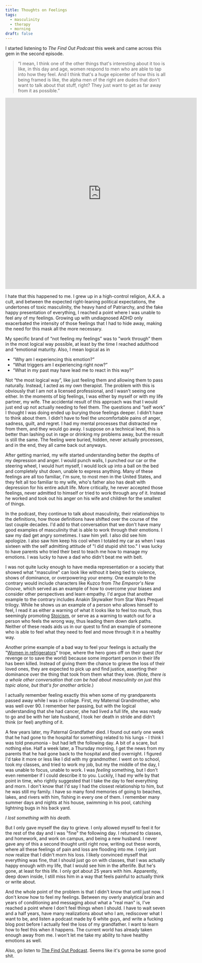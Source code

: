 ```yaml
---
title: Thoughts on Feelings
tags:
  - masculinity
  - therapy
  - morning
draft: false
---
```

I started listening to *The Find Out Podcast* this week and came across this gem in the second episode. 

> “I mean, I think one of the other things that's interesting about it too is like, in this day and age, women respond to men who are able to tap into how they feel. And I think that's a huge epicenter of how this is all being framed is like, the alpha men of the right are dudes that don't want to talk about that stuff, right? They just want to get as far away from it as possible.”

<iframe src="https://player.simplecast.com/recast/22cd0bca-1c29-54a1-8218-32cadc362319" height="600" width="600" title="Find Out: How The Right Weaponized Masculinity " frameborder="0" scrolling="no"></iframe>

I hate that this happened to me. I grew up in a high-control religion, A.K.A. a cult, and between the expected right-leaning political expectations, the undertones of toxic masculinity, the heavy hand of Patriarchy, and the fake happy presentation of everything, I reached a point where I was unable to feel any of my feelings. Growing up with undiagnosed ADHD only exacerbated the intensity of those feelings that I had to hide away, making the need for this mask all the more necessary. 

My specific brand of “not feeling my feelings” was to ”work through” them in the most logical way possible, at least by the time I reached adulthood and “emotional maturity.  Also, I mean logical as in
* “Why am I experiencing this emotion?” 
* “What triggers am I experiencing right now?” 
* “What in my past may have lead me to react in this way?”

Not “the most logical way”, like just feeling them and allowing them to pass naturally. Instead, I acted as my own therapist. The problem with this is obviously that I am not a licensed professional, and I wasn’t seeing one either. In the moments of big feelings, I was either by myself or with my life partner, my wife. The accidental result of this approach was that I would just end up not actually needing to feel them. The questions and “self work” I thought I was doing ended up burying those feelings deeper. I didn’t have to think about them. I didn’t have to feel the uncomfortable pains of anger, sadness, guilt, and regret. I had my mental processes that distracted me from them, and they would go away. I suppose on a technical level, this is better than lashing out in rage or drinking my problems away, but the result is still the same. The feeling were buried, hidden, never actually processes, and in the end, they all came back out anyways. 

After getting married, my wife started understanding better the depths of my depression and anger. I would punch walls, I punched our car or the steering wheel, I would hurt myself, I would lock up into a ball on the bed and completely shut down, unable to express anything. Many of these feelings are all too familiar, I'm sure, to most men in the United States, and they felt all too familiar to my wife, who's father also has dealt with depression for his entire adult life. More critically, he never accepted those feelings, never admitted to himself or tried to work through any of it. Instead he worked and took out his anger on his wife and children for the smallest of things. 

In the podcast, they continue to talk about masculinity, their relationships to the definitions, how those definitions have shifted over the course of the last couple decades. I'd add to that conversation that we don't have many good examples of masculinity that is able to work through their emotions. I saw my dad get angry sometimes. I saw him yell. I also did see him apologize. I also saw him keep his cool when I totaled my car as when I was sixteen with the self admitting attitude of "I did stupid shit too." I was lucky to have parents who tried their best to teach me how to manage my emotions. I was lucky to have a dad who didn't beat me with belt. 

I was not quite lucky enough to have media representation or a society that showed what "masculine" can look like without it being tied to violence, shows of dominance, or overpowering your enemy. One example to the contrary would include characters like Kuzco from *The Emperor's New Groove*, which served as an example of how to overcome your biases and consider other perspectives and learn empathy. I'd argue that another example to the contrary includes Anakin Skywalker from Star Wars Prequel trilogy. While he shows us an example of a person who allows himself to feel, I read it as either a warning of what it looks like to feel too much, thus seemingly promoting [Stoicism](https://en.wikipedia.org/wiki/Stoicism), or serve as a warning to watch out for a person who feels the wrong way, thus leading them down dark paths. Neither of these reads aids us in our quest to find an example of someone who is able to feel what they need to feel and move through it in a healthy way. 

Another prime example of a bad way to feel your feelings is actually the "[Women in refrigerators](https://en.wikipedia.org/wiki/Women_in_refrigerators#In_popular_culture)" trope, where the hero goes off on their quest (for revenge or to save the world) because some important person in their life has been killed. Instead of giving them the chance to grieve the loss of their loved ones, they are expected to pick up and find justice, asserting their dominance over the thing that took from them what they love. (*Note, there is a whole other conversation that can be had about masculinity on just this topic alone, but that's for another article.*)

I actually remember feeling exactly this when some of my grandparents passed away while I was in collage. First, my Maternal Grandmother, who was well over 90. I remember her passing, but with the logical understanding that she had cancer, she had lived a full life, she was ready to go and be with her late husband, I took her death in stride and didn't think (or feel) anything of it. 

A few years later, my Paternal Grandfather died. I found out early one week that he had gone to the hospital for something related to his lungs - I think I was told pneumonia - but had left the following day. A bit of a scare, but nothing else. Half a week later, a Thursday morning, I get the news from my parents that he had gone back to the hospital and died overnight. I figured I'd take it more or less like I did with my grandmother. I went on to school, took my classes, and tried to work my job, but my the middle of the day, I was unable to focus, unable to work. I was *feeling* something, but I don't even remember if I could describe it to you. Luckily, I had my wife by that point in time, who rightly suggested that I take the day to feel everything and morn. I don't know that I'd say I had the closest relationship to him, but he was still my family. I have so many fond memories of going to beaches, lakes, and rivers with him, fishing in every one of them. I remember many summer days and nights at his house, swimming in his pool, catching lightning bugs in his back yard. 

*I lost something with his death.*

But I only gave myself the day to grieve. I only allowed myself to feel it for the rest of the day and I was "fine" the following day. I returned to classes, and homework, and work on campus, and being a new husband. I never gave any of this a second thought until right now, writing out these words, where all these feelings of pain and loss are flooding into me. I only just now realize that I didn't morn his loss. I likely convinced myself that everything was fine, that I should just go on with classes, that I was actually happy enough with my life, that I would see him in the afterlife. But he's gone, at least for this life. I only got about 25 years with him. Apparently, deep down inside, I still miss him in a way that feels painful to actually think or write about. 

And the whole point of the problem is that I didn't know that until just now. I don't know how to feel my feelings. Between my overly analytical brain and years of conditioning and messaging about what a "real man" is, I've reached a point where I don't feel things when I should. I have to wait seven and a half years, have many realizations about who I am, rediscover what I want to be, and listen a podcast made by 6 white guys, and write a fucking blog post before I actually feel the loss of my grandfather. I want to learn how to feel this when it happens. The current world has already taken enough away from me. I won't let me take my ability to have healthy emotions as well. 

Also, go listen to [The Find Out Podcast](https://the-find-out-podcast.simplecast.com/). Seems like it's gonna be some good shit.
